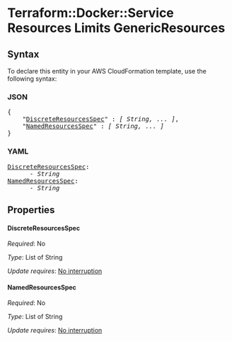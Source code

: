 # Terraform::Docker::Service Resources Limits GenericResources

## Syntax

To declare this entity in your AWS CloudFormation template, use the following syntax:

### JSON

<pre>
{
    "<a href="#discreteresourcesspec" title="DiscreteResourcesSpec">DiscreteResourcesSpec</a>" : <i>[ String, ... ]</i>,
    "<a href="#namedresourcesspec" title="NamedResourcesSpec">NamedResourcesSpec</a>" : <i>[ String, ... ]</i>
}
</pre>

### YAML

<pre>
<a href="#discreteresourcesspec" title="DiscreteResourcesSpec">DiscreteResourcesSpec</a>: <i>
      - String</i>
<a href="#namedresourcesspec" title="NamedResourcesSpec">NamedResourcesSpec</a>: <i>
      - String</i>
</pre>

## Properties

#### DiscreteResourcesSpec

_Required_: No

_Type_: List of String

_Update requires_: [No interruption](https://docs.aws.amazon.com/AWSCloudFormation/latest/UserGuide/using-cfn-updating-stacks-update-behaviors.html#update-no-interrupt)

#### NamedResourcesSpec

_Required_: No

_Type_: List of String

_Update requires_: [No interruption](https://docs.aws.amazon.com/AWSCloudFormation/latest/UserGuide/using-cfn-updating-stacks-update-behaviors.html#update-no-interrupt)


